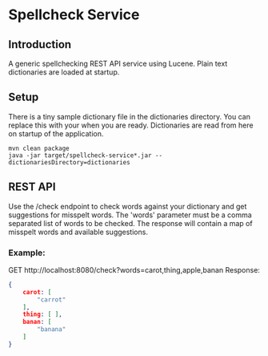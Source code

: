 # Spellcheck Service

## Introduction
A generic spellchecking REST API service using Lucene. Plain text dictionaries are loaded at startup.

## Setup
There is a tiny sample dictionary file in the dictionaries directory. You can replace this with your when you are ready. Dictionaries are read from here on startup of the application. 
```
mvn clean package
java -jar target/spellcheck-service*.jar --dictionariesDirectory=dictionaries
```

## REST API
Use the /check endpoint to check words against your dictionary and get suggestions for misspelt words.
The 'words' parameter must be a comma separated list of words to be checked.
The response will contain a map of misspelt words and available suggestions.

### Example:
GET http://localhost:8080/check?words=carot,thing,apple,banan
Response:
```json
{
	carot: [
		"carrot"
	],
	thing: [ ],
	banan: [
		"banana"
	]
}
```
